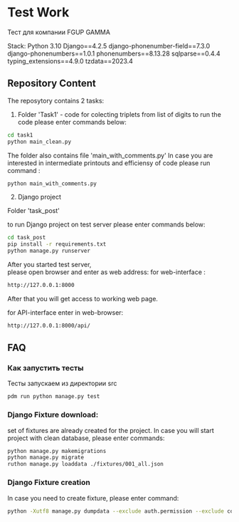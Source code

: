 # Test Work
Тест для компании FGUP GAMMA

Stack:
Python 3.10
Django==4.2.5
django-phonenumber-field==7.3.0
django-phonenumbers==1.0.1
phonenumbers==8.13.28
sqlparse==0.4.4
typing_extensions==4.9.0
tzdata==2023.4

## Repository Content
The reposytory contains 2 tasks:
1. Folder 'Task1' - code for colecting triplets from list of digits
    to run the code please enter commands below:  
```bash
cd task1
python main_clean.py
```
The folder also contains file 'main_with_comments.py'
In case you are interested in intermediate printouts and efficiensy of code 
please run command :  
```bash
python main_with_comments.py
```

2. Django project

Folder 'task_post'

to run Django project on test server please enter commands below:
```bash
cd task_post
pip install -r requirements.txt
python manage.py runserver
```
After you started test server,   
please open browser and enter as web address: 
for web-interface : 
```bash
http://127.0.0.1:8000
```
After that you will get access to working web page.

for API-interface enter in web-browser: 
```bash
http://127.0.0.1:8000/api/
```


## FAQ

### Как запустить тесты
Тесты запускаем из директории src
```bash
pdm run python manage.py test
```
   
### Django Fixture download:
set of fixtures are already created for the project.
In case you will start project with clean database, please enter commands:
```bash
python manage.py makemigrations
python manage.py migrate
ruthon manage.py loaddata ./fixtures/001_all.json
```

### Django Fixture creation
In case you need to create fixture, please enter command:
```bash
python -Xutf8 manage.py dumpdata --exclude auth.permission --exclude contenttypes --exclude auth.group  --exclude admin.logentry --exclude sessions --indent 2 -o ./fixtures/009_all.json
```